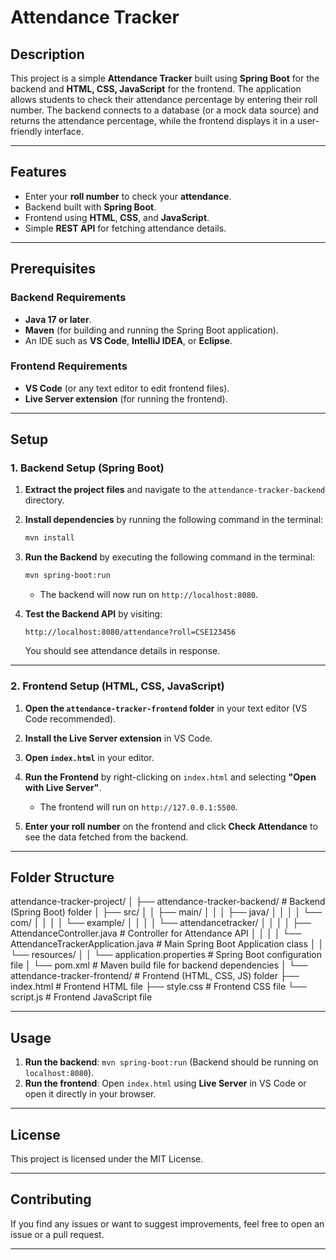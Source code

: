 # Attendance Tracker

## Description

This project is a simple **Attendance Tracker** built using **Spring Boot** for the backend and **HTML, CSS, JavaScript** for the frontend. The application allows students to check their attendance percentage by entering their roll number. The backend connects to a database (or a mock data source) and returns the attendance percentage, while the frontend displays it in a user-friendly interface.

---

## Features

- Enter your **roll number** to check your **attendance**.
- Backend built with **Spring Boot**.
- Frontend using **HTML**, **CSS**, and **JavaScript**.
- Simple **REST API** for fetching attendance details.

---

## Prerequisites

### Backend Requirements

- **Java 17 or later**.
- **Maven** (for building and running the Spring Boot application).
- An IDE such as **VS Code**, **IntelliJ IDEA**, or **Eclipse**.

### Frontend Requirements

- **VS Code** (or any text editor to edit frontend files).
- **Live Server extension** (for running the frontend).

---

## Setup

### 1. Backend Setup (Spring Boot)

1. **Extract the project files** and navigate to the `attendance-tracker-backend` directory.
2. **Install dependencies** by running the following command in the terminal:

    ```bash
    mvn install
    ```

3. **Run the Backend** by executing the following command in the terminal:

    ```bash
    mvn spring-boot:run
    ```

    - The backend will now run on `http://localhost:8080`.

4. **Test the Backend API** by visiting:

    ```
    http://localhost:8080/attendance?roll=CSE123456
    ```

    You should see attendance details in response.

---

### 2. Frontend Setup (HTML, CSS, JavaScript)

1. **Open the `attendance-tracker-frontend` folder** in your text editor (VS Code recommended).
2. **Install the Live Server extension** in VS Code.
3. **Open `index.html`** in your editor.
4. **Run the Frontend** by right-clicking on `index.html` and selecting **"Open with Live Server"**.
   
   - The frontend will run on `http://127.0.0.1:5500`.

5. **Enter your roll number** on the frontend and click **Check Attendance** to see the data fetched from the backend.

---

## Folder Structure

attendance-tracker-project/
│
├── attendance-tracker-backend/        # Backend (Spring Boot) folder
│   ├── src/
│   │   ├── main/
│   │   │   ├── java/
│   │   │   │   └── com/
│   │   │   │       └── example/
│   │   │   │           └── attendancetracker/
│   │   │   │               ├── AttendanceController.java       # Controller for Attendance API
│   │   │   │               └── AttendanceTrackerApplication.java # Main Spring Boot Application class
│   │   └── resources/
│   │       └── application.properties  # Spring Boot configuration file
│   └── pom.xml                         # Maven build file for backend dependencies
│
└── attendance-tracker-frontend/        # Frontend (HTML, CSS, JS) folder
    ├── index.html                      # Frontend HTML file
    ├── style.css                       # Frontend CSS file
    └── script.js                       # Frontend JavaScript file



---

## Usage

1. **Run the backend**: `mvn spring-boot:run` (Backend should be running on `localhost:8080`).
2. **Run the frontend**: Open `index.html` using **Live Server** in VS Code or open it directly in your browser.

---

## License

This project is licensed under the MIT License.

---

## Contributing

If you find any issues or want to suggest improvements, feel free to open an issue or a pull request.

---

